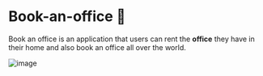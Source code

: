 # Book-an-office 💼
Book an office is an application that users can rent the **office** they have in their home and also book an office all over the world.


![image](https://github.com/GiannouliDimitra/Book-an-office/assets/132345098/d2cb8443-c3b4-495c-bae4-bd8f58edbf9a)

